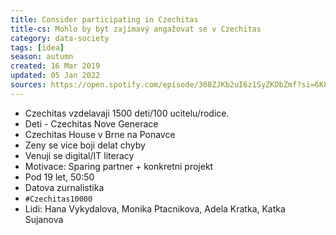 ```yaml
---
title: Consider participating in Czechitas
title-cs: Mohlo by být zajímavý angažovat se v Czechitas
category: data-society
tags: [idea]
season: autumn
created: 16 Mar 2019
updated: 05 Jan 2022
sources: https://open.spotify.com/episode/308ZJKb2uI6z1SyZKDbZmf?si=6K8MUH7HTOOeMYMrkvO37A
---
```


* Czechitas vzdelavaji 1500 deti/100 ucitelu/rodice.
* Deti - Czechitas Nove Generace
* Czechitas House v Brne na Ponavce
* Zeny se vice boji delat chyby
* Venuji se digital/IT literacy
* Motivace: Sparing partner + konkretni projekt
* Pod 19 let, 50:50
* Datova zurnalistika
* `#Czechitas10000`
* Lidi: Hana Vykydalova, Monika Ptacnikova, Adela Kratka, Katka Sujanova